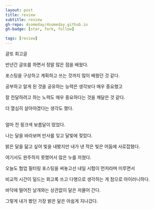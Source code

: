 ```yaml
---
layout: post
title: review
subtitle: review
gh-repo: 4someday/4someday.github.io
gh-badge: [star, fork, follow]

tags: [review]
---
```


글또 회고글



반년간 글또를 하면서 정말 많은 점을 배웠다. 

포스팅을 구상하고 계획하고 쓰는 것까지 많이 배웠던 것 같다. 

공부하고 알게 된 것을 공유하는 능력은 생각보다 매우 중요했고

잘 전달하려고 하는 노력도 매우 중요하다는 것을 깨달은 것 같다.

더 열심히 살아야겠다는 생각도 했다. 
<br><br>


얼마 전 핑크색 보름달이 떴었다.

나는 달을 바라보며 만사를 잊고 달빛에 젖었다. 

밝은 달을 닮고 싶어 빛을 내봤지만 내가 낸 작은 빛은 어둠에 사로잡혔다.

여기서도 완주하지 못했어서 많은 누를 끼쳤다.

오늘도 협업 필터링 포스팅을 써놓고선 내일 시험이 먼저라며 미루면서 

비교적 시간이 덜드는 회고록 쓰고 다행으로 생각하는 게 참으로 아이러니하다. 

바닥에 떨어진 날개와는 상관없이 달은 저물어 간다.

그렇게 내가 봤던 가장 밝은 달은 아쉽게 지나갔다.



